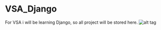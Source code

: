 # VSA_Django
For VSA i will be learning Django, so all project will be stored here.
![alt tag](http://dickbutt.nl/img/vsa.gif)
